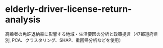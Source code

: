 # elderly-driver-license-return-analysis
高齢者の免許返納率に影響する地域・生活要因の分析と政策提言（47都道府県別, PCA、クラスタリング、SHAP、重回帰分析などを使用）
